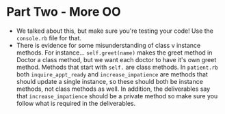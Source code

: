 # Part Two - More OO 
- We talked about this, but make sure you're testing your code! Use the `console.rb` file for that. 
- There is evidence for some misunderstanding of class v instance methods. For instance... `self.greet(name)` makes the greet method in Doctor a class method, but we want each doctor to have it's own greet method. Methods that start with `self.` are class methods. In `patient.rb` both `inquire_appt_ready` and `increase_impatience` are methods that should update a single instance, so these should both be instance methods, not class methods as well. In addition, the deliverables say that `increase_impatience`  should be a private method so make sure you follow what is required in the deliverables. 